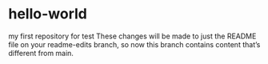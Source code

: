 # hello-world
my first repository for test
These changes will be made to just the README file on your readme-edits branch, 
so now this branch contains content that’s different from main.
